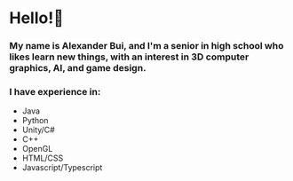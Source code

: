 # Hello!👋 
### My name is Alexander Bui, and I'm a senior in high school who likes learn new things, with an interest in 3D computer graphics, AI, and game design.


### I have experience in:
- Java
- Python
- Unity/C#
- C++
- OpenGL
- HTML/CSS
- Javascript/Typescript



